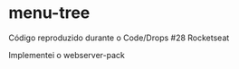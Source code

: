 # menu-tree
 Código reproduzido durante o Code/Drops #28 Rocketseat
 
 Implementei o webserver-pack
